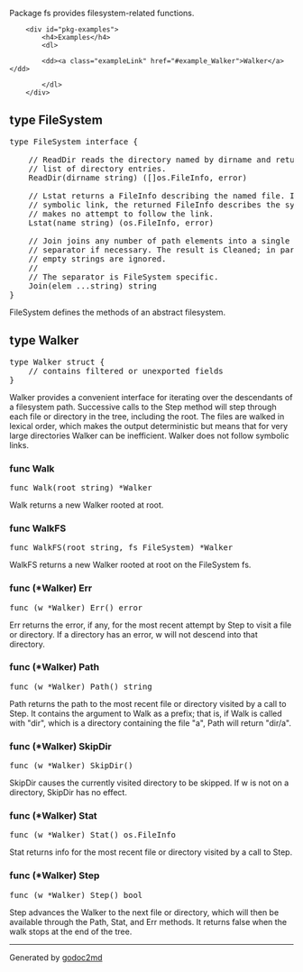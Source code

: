 
	
		
		
Package fs provides filesystem-related functions.


		

		
		<div id="pkg-examples">
			<h4>Examples</h4>
			<dl>
			
			<dd><a class="exampleLink" href="#example_Walker">Walker</a></dd>
			
			</dl>
		</div>
		







## type FileSystem
<pre>type FileSystem interface {

    <span class="comment">// ReadDir reads the directory named by dirname and returns a</span>
    <span class="comment">// list of directory entries.</span>
    ReadDir(dirname string) ([]os.FileInfo, error)

    <span class="comment">// Lstat returns a FileInfo describing the named file. If the file is a</span>
    <span class="comment">// symbolic link, the returned FileInfo describes the symbolic link. Lstat</span>
    <span class="comment">// makes no attempt to follow the link.</span>
    Lstat(name string) (os.FileInfo, error)

    <span class="comment">// Join joins any number of path elements into a single path, adding a</span>
    <span class="comment">// separator if necessary. The result is Cleaned; in particular, all</span>
    <span class="comment">// empty strings are ignored.</span>
    <span class="comment">//</span>
    <span class="comment">// The separator is FileSystem specific.</span>
    Join(elem ...string) string
}</pre>

FileSystem defines the methods of an abstract filesystem.















## type Walker
<pre>type Walker struct {
    <span class="comment">// contains filtered or unexported fields</span>
}</pre>

Walker provides a convenient interface for iterating over the
descendants of a filesystem path.
Successive calls to the Step method will step through each
file or directory in the tree, including the root. The files
are walked in lexical order, which makes the output deterministic
but means that for very large directories Walker can be inefficient.
Walker does not follow symbolic links.











### func Walk
<pre>func Walk(root string) *Walker</pre>

Walk returns a new Walker rooted at root.





### func WalkFS
<pre>func WalkFS(root string, fs FileSystem) *Walker</pre>

WalkFS returns a new Walker rooted at root on the FileSystem fs.







### func (*Walker) Err
<pre>func (w *Walker) Err() error</pre>
<p>
Err returns the error, if any, for the most recent attempt
by Step to visit a file or directory. If a directory has
an error, w will not descend into that directory.
</p>





### func (*Walker) Path
<pre>func (w *Walker) Path() string</pre>
<p>
Path returns the path to the most recent file or directory
visited by a call to Step. It contains the argument to Walk
as a prefix; that is, if Walk is called with &#34;dir&#34;, which is
a directory containing the file &#34;a&#34;, Path will return &#34;dir/a&#34;.
</p>





### func (*Walker) SkipDir
<pre>func (w *Walker) SkipDir()</pre>
<p>
SkipDir causes the currently visited directory to be skipped.
If w is not on a directory, SkipDir has no effect.
</p>





### func (*Walker) Stat
<pre>func (w *Walker) Stat() os.FileInfo</pre>
<p>
Stat returns info for the most recent file or directory
visited by a call to Step.
</p>





### func (*Walker) Step
<pre>func (w *Walker) Step() bool</pre>
<p>
Step advances the Walker to the next file or directory,
which will then be available through the Path, Stat,
and Err methods.
It returns false when the walk stops at the end of the tree.
</p>











- - -
Generated by [godoc2md](http://godoc.org/github.com/davecheney/godoc2md)